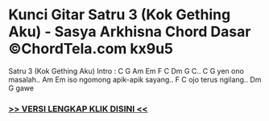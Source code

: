 
 # Kunci Gitar Satru 3 (Kok Gething Aku) - Sasya Arkhisna Chord Dasar ©ChordTela.com kx9u5


Satru 3 (Kok Gething Aku) Intro : C G Am Em F C Dm G C.. C G yen ono masalah.. Am Em iso ngomong apik-apik sayang.. F C ojo terus ngilang.. Dm G gawe

###  <a href="https://shortlighzx.web.app?sq=Kunci Gitar Satru 3 (Kok Gething Aku) - Sasya Arkhisna Chord Dasar ©ChordTela.com"> >> VERSI LENGKAP KLIK DISINI << </a>
